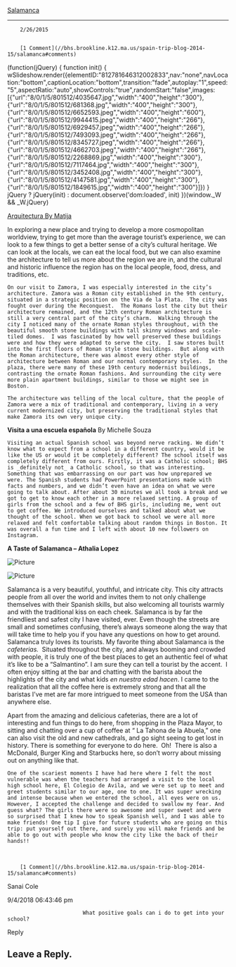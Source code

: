 [Salamanca](//bhs.brookline.k12.ma.us/spain-trip-blog-2014-15/salamanca)

			
-----------------------------------------------------------------------------

		2/26/2015
	

		[1 Comment](//bhs.brookline.k12.ma.us/spain-trip-blog-2014-15/salamanca#comments)
	

 (function(jQuery) { function init() { wSlideshow.render({elementID:"812781646312002833",nav:"none",navLocation:"bottom",captionLocation:"bottom",transition:"fade",autoplay:"1",speed:"5",aspectRatio:"auto",showControls:"true",randomStart:"false",images:\[{"url":"8/0/1/5/801512/4035647.jpg","width":"400","height":"300"},{"url":"8/0/1/5/801512/681368.jpg","width":"400","height":"300"},{"url":"8/0/1/5/801512/6652593.jpeg","width":"400","height":"600"},{"url":"8/0/1/5/801512/9944415.jpeg","width":"400","height":"266"},{"url":"8/0/1/5/801512/6929457.jpeg","width":"400","height":"266"},{"url":"8/0/1/5/801512/7493093.jpeg","width":"400","height":"266"},{"url":"8/0/1/5/801512/8345727.jpeg","width":"400","height":"266"},{"url":"8/0/1/5/801512/4662703.jpeg","width":"400","height":"266"},{"url":"8/0/1/5/801512/2268869.jpg","width":"400","height":"300"},{"url":"8/0/1/5/801512/7117464.jpg","width":"400","height":"300"},{"url":"8/0/1/5/801512/3452408.jpg","width":"400","height":"300"},{"url":"8/0/1/5/801512/4147581.jpg","width":"400","height":"300"},{"url":"8/0/1/5/801512/1849615.jpg","width":"400","height":"300"}\]}) } jQuery ? jQuery(init) : document.observe('dom:loaded', init) })(window.\_W && \_W.jQuery) 

[Arquitectura By Matija](http://www.weebly.com/weebly/main.php#)

In exploring a new place and trying to develop a more cosmopolitan worldview, trying to get more than the average tourist’s experience, we can look to a few things to get a better sense of a city’s cultural heritage. We can look at the locals, we can eat the local food, but we can also examine the architecture to tell us more about the region we are in, and the cultural and historic influence the region has on the local people, food, dress, and traditions, etc.  
  
    On our visit to Zamora, I was especially interested in the city’s architecture. Zamora was a Roman city established in the 9th century, situated in a strategic position on the Via de la Plata.  The city was fought over during the Reconquest.  The Romans lost the city but their architecture remained, and the 12th century Roman architecture is still a very central part of the city’s charm.  Walking through the city I noticed many of the ornate Roman styles throughout, with the beautiful smooth stone buildings with tall skinny windows and scale-tiled domes.  I was fascinated by how well preserved these buildings were and how they were adapted to serve the city.  I saw stores built into the first floors of Roman style stone buildings.  But along with the Roman architecture, there was almost every other style of architecture between Roman and our normal contemporary styles.  In the plaza, there were many of these 19th century modernist buildings, contrasting the ornate Roman fashions. And surrounding the city were more plain apartment buildings, similar to those we might see in Boston.  
  
    The architecture was telling of the local culture, that the people of Zamora were a mix of traditional and contemporary, living in a very current modernized city, but preserving the traditional styles that make Zamora its own very unique city.  
  
**Visita a una escuela española** By Michelle Souza  
  
    Visiting an actual Spanish school was beyond nerve racking. We didn’t know what to expect from a school in a different country, would it be like the US or would it be completely different? The school itself was completely different from ours. Firstly, it was a Catholic school; BHS is _definitely not_ a Catholic school, so that was interesting. Something that was embarrassing on our part was how unprepared we were. The Spanish students had PowerPoint presentations made with facts and numbers, and we didn’t even have an idea on what we were going to talk about. After about 30 minutes we all took a break and we got to get to know each other in a more relaxed setting. A group of girls from the school and a few of BHS girls, including me, went out to get coffee. We introduced ourselves and talked about what we thought of the school. When we got back to school we were all more relaxed and felt comfortable talking about random things in Boston. It was overall a fun time and I left with about 10 new followers on Instagram.   
  
  
**A Taste of Salamanca – Athalia Lopez**  
  

 ![Picture](/uploads/8/0/1/5/801512/8281809_orig.jpg)

 ![Picture](/uploads/8/0/1/5/801512/9636260_orig.jpg)

Salamanca is a very beautiful, youthful, and intricate city. This city attracts people from all over the world and invites them to not only challenge themselves with their Spanish skills, but also welcoming all tourists warmly and with the traditional kiss on each cheek. Salamanca is by far the friendliest and safest city I have visited, ever. Even though the streets are small and sometimes confusing, there’s always someone along the way that will take time to help you if you have any questions on how to get around. Salamanca truly loves its tourists. My favorite thing about Salamanca is the _cafeterias._  Situated throughout the city, and always booming and crowded with people, it is truly one of the best places to get an authentic feel of what it’s like to be a “Salmantino”. I am sure they can tell a tourist by the accent.  I often enjoy sitting at the bar and chatting with the barista about the highlights of the city and what kids _en nuestra edad hacen_. I came to the realization that all the coffee here is extremely strong and that all the baristas I’ve met are far more intrigued to meet someone from the USA than anywhere else.   
  
  Apart from the amazing and delicious cafeterias, there are a lot of interesting and fun things to do here, from shopping in the Plaza Mayor, to sitting and chatting over a cup of coffee at “ La Tahona de la Abuela,” one can also visit the old and new cathedrals, and go sight seeing to get lost in history. There is something for everyone to do here.  Oh!  There is also a McDonald, Burger King and Starbucks here, so don’t worry about missing out on anything like that.  
  
    One of the scariest moments I have had here where I felt the most vulnerable was when the teachers had arranged a visit to the local high school here, El Colegio de Avila, and we were set up to meet and greet students similar to our age, one to one. It was super wrecking and intense because when we entered the school, all eyes were on us. However, I accepted the challenge and decided to swallow my fear. And guess what? The girls there were so awesome and super sweet and were so surprised that I knew how to speak Spanish well, and I was able to make friends! One tip I give for future students who are going on this trip: put yourself out there, and surely you will make friends and be able to go out with people who know the city like the back of their hands!!   
  
                
  

		[1 Comment](//bhs.brookline.k12.ma.us/spain-trip-blog-2014-15/salamanca#comments)
	

Sanai Cole
						

9/4/2018 06:43:46 pm

							What positive goals can i do to get into your school?
					

Reply
									

  
  
  

Leave a Reply.
--------------